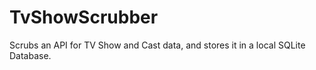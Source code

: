# TvShowScrubber
Scrubs an API for TV Show and Cast data, and stores it in a local SQLite Database.
